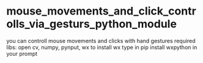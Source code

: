 # mouse_movements_and_click_controlls_via_gesturs_python_module
you can controll mouse movements and clicks with hand gestures 
 required libs: open cv, numpy, pynput, wx 
to install wx type in pip install wxpython in your prompt
